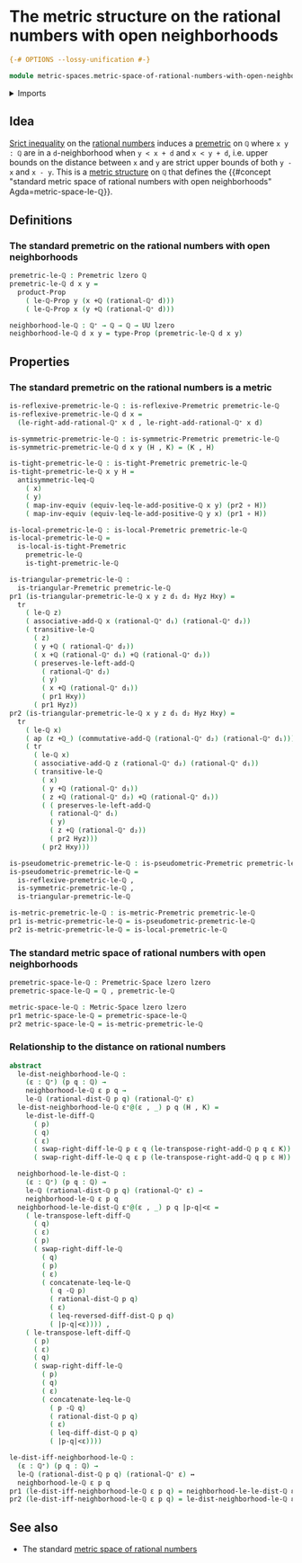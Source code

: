 # The metric structure on the rational numbers with open neighborhoods

```agda
{-# OPTIONS --lossy-unification #-}

module metric-spaces.metric-space-of-rational-numbers-with-open-neighborhoods where
```

<details><summary>Imports</summary>

```agda
open import elementary-number-theory.addition-rational-numbers
open import elementary-number-theory.difference-rational-numbers
open import elementary-number-theory.distance-rational-numbers
open import elementary-number-theory.inequality-rational-numbers
open import elementary-number-theory.positive-rational-numbers
open import elementary-number-theory.rational-numbers
open import elementary-number-theory.strict-inequality-rational-numbers

open import foundation.action-on-identifications-functions
open import foundation.cartesian-product-types
open import foundation.dependent-pair-types
open import foundation.empty-types
open import foundation.equivalences
open import foundation.function-types
open import foundation.identity-types
open import foundation.logical-equivalences
open import foundation.propositions
open import foundation.transport-along-identifications
open import foundation.universe-levels

open import metric-spaces.extensional-premetric-structures
open import metric-spaces.metric-spaces
open import metric-spaces.metric-structures
open import metric-spaces.monotonic-premetric-structures
open import metric-spaces.premetric-spaces
open import metric-spaces.premetric-structures
open import metric-spaces.pseudometric-structures
open import metric-spaces.reflexive-premetric-structures
open import metric-spaces.symmetric-premetric-structures
open import metric-spaces.triangular-premetric-structures
```

</details>

## Idea

[Srict inequality](elementary-number-theory.strict-inequality-rational-numbers.md)
on the [rational numbers](elementary-number-theory.rational-numbers.md) induces
a [premetric](metric-spaces.premetric-structures.md) on `ℚ` where `x y : ℚ` are
in a `d`-neighborhood when `y < x + d` and `x < y + d`, i.e. upper bounds on the
distance between `x` and `y` are strict upper bounds of both `y - x` and
`x - y`. This is a [metric structure](metric-spaces.metric-structures.md) on `ℚ`
that defines the
{{#concept "standard metric space of rational numbers with open neighborhoods" Agda=metric-space-le-ℚ}}.

## Definitions

### The standard premetric on the rational numbers with open neighborhoods

```agda
premetric-le-ℚ : Premetric lzero ℚ
premetric-le-ℚ d x y =
  product-Prop
    ( le-ℚ-Prop y (x +ℚ (rational-ℚ⁺ d)))
    ( le-ℚ-Prop x (y +ℚ (rational-ℚ⁺ d)))

neighborhood-le-ℚ : ℚ⁺ → ℚ → ℚ → UU lzero
neighborhood-le-ℚ d x y = type-Prop (premetric-le-ℚ d x y)
```

## Properties

### The standard premetric on the rational numbers is a metric

```agda
is-reflexive-premetric-le-ℚ : is-reflexive-Premetric premetric-le-ℚ
is-reflexive-premetric-le-ℚ d x =
  (le-right-add-rational-ℚ⁺ x d , le-right-add-rational-ℚ⁺ x d)

is-symmetric-premetric-le-ℚ : is-symmetric-Premetric premetric-le-ℚ
is-symmetric-premetric-le-ℚ d x y (H , K) = (K , H)

is-tight-premetric-le-ℚ : is-tight-Premetric premetric-le-ℚ
is-tight-premetric-le-ℚ x y H =
  antisymmetric-leq-ℚ
    ( x)
    ( y)
    ( map-inv-equiv (equiv-leq-le-add-positive-ℚ x y) (pr2 ∘ H))
    ( map-inv-equiv (equiv-leq-le-add-positive-ℚ y x) (pr1 ∘ H))

is-local-premetric-le-ℚ : is-local-Premetric premetric-le-ℚ
is-local-premetric-le-ℚ =
  is-local-is-tight-Premetric
    premetric-le-ℚ
    is-tight-premetric-le-ℚ

is-triangular-premetric-le-ℚ :
  is-triangular-Premetric premetric-le-ℚ
pr1 (is-triangular-premetric-le-ℚ x y z d₁ d₂ Hyz Hxy) =
  tr
    ( le-ℚ z)
    ( associative-add-ℚ x (rational-ℚ⁺ d₁) (rational-ℚ⁺ d₂))
    ( transitive-le-ℚ
      ( z)
      ( y +ℚ ( rational-ℚ⁺ d₂))
      ( x +ℚ (rational-ℚ⁺ d₁) +ℚ (rational-ℚ⁺ d₂))
      ( preserves-le-left-add-ℚ
        ( rational-ℚ⁺ d₂)
        ( y)
        ( x +ℚ (rational-ℚ⁺ d₁))
        ( pr1 Hxy))
      ( pr1 Hyz))
pr2 (is-triangular-premetric-le-ℚ x y z d₁ d₂ Hyz Hxy) =
  tr
    ( le-ℚ x)
    ( ap (z +ℚ_) (commutative-add-ℚ (rational-ℚ⁺ d₂) (rational-ℚ⁺ d₁)))
    ( tr
      ( le-ℚ x)
      ( associative-add-ℚ z (rational-ℚ⁺ d₂) (rational-ℚ⁺ d₁))
      ( transitive-le-ℚ
        ( x)
        ( y +ℚ (rational-ℚ⁺ d₁))
        ( z +ℚ (rational-ℚ⁺ d₂) +ℚ (rational-ℚ⁺ d₁))
        ( ( preserves-le-left-add-ℚ
          ( rational-ℚ⁺ d₁)
          ( y)
          ( z +ℚ (rational-ℚ⁺ d₂))
          ( pr2 Hyz)))
        ( pr2 Hxy)))

is-pseudometric-premetric-le-ℚ : is-pseudometric-Premetric premetric-le-ℚ
is-pseudometric-premetric-le-ℚ =
  is-reflexive-premetric-le-ℚ ,
  is-symmetric-premetric-le-ℚ ,
  is-triangular-premetric-le-ℚ

is-metric-premetric-le-ℚ : is-metric-Premetric premetric-le-ℚ
pr1 is-metric-premetric-le-ℚ = is-pseudometric-premetric-le-ℚ
pr2 is-metric-premetric-le-ℚ = is-local-premetric-le-ℚ
```

### The standard metric space of rational numbers with open neighborhoods

```agda
premetric-space-le-ℚ : Premetric-Space lzero lzero
premetric-space-le-ℚ = ℚ , premetric-le-ℚ

metric-space-le-ℚ : Metric-Space lzero lzero
pr1 metric-space-le-ℚ = premetric-space-le-ℚ
pr2 metric-space-le-ℚ = is-metric-premetric-le-ℚ
```

### Relationship to the distance on rational numbers

```agda
abstract
  le-dist-neighborhood-le-ℚ :
    (ε : ℚ⁺) (p q : ℚ) →
    neighborhood-le-ℚ ε p q →
    le-ℚ (rational-dist-ℚ p q) (rational-ℚ⁺ ε)
  le-dist-neighborhood-le-ℚ ε⁺@(ε , _) p q (H , K) =
    le-dist-le-diff-ℚ
      ( p)
      ( q)
      ( ε)
      ( swap-right-diff-le-ℚ p ε q (le-transpose-right-add-ℚ p q ε K))
      ( swap-right-diff-le-ℚ q ε p (le-transpose-right-add-ℚ q p ε H))

  neighborhood-le-le-dist-ℚ :
    (ε : ℚ⁺) (p q : ℚ) →
    le-ℚ (rational-dist-ℚ p q) (rational-ℚ⁺ ε) →
    neighborhood-le-ℚ ε p q
  neighborhood-le-le-dist-ℚ ε⁺@(ε , _) p q |p-q|<ε =
    ( le-transpose-left-diff-ℚ
      ( q)
      ( ε)
      ( p)
      ( swap-right-diff-le-ℚ
        ( q)
        ( p)
        ( ε)
        ( concatenate-leq-le-ℚ
          ( q -ℚ p)
          ( rational-dist-ℚ p q)
          ( ε)
          ( leq-reversed-diff-dist-ℚ p q)
          ( |p-q|<ε)))) ,
    ( le-transpose-left-diff-ℚ
      ( p)
      ( ε)
      ( q)
      ( swap-right-diff-le-ℚ
        ( p)
        ( q)
        ( ε)
        ( concatenate-leq-le-ℚ
          ( p -ℚ q)
          ( rational-dist-ℚ p q)
          ( ε)
          ( leq-diff-dist-ℚ p q)
          ( |p-q|<ε))))

le-dist-iff-neighborhood-le-ℚ :
  (ε : ℚ⁺) (p q : ℚ) →
  le-ℚ (rational-dist-ℚ p q) (rational-ℚ⁺ ε) ↔
  neighborhood-le-ℚ ε p q
pr1 (le-dist-iff-neighborhood-le-ℚ ε p q) = neighborhood-le-le-dist-ℚ ε p q
pr2 (le-dist-iff-neighborhood-le-ℚ ε p q) = le-dist-neighborhood-le-ℚ ε p q
```

## See also

- The standard
  [metric space of rational numbers](metric-spaces.metric-space-of-rational-numbers.md)
